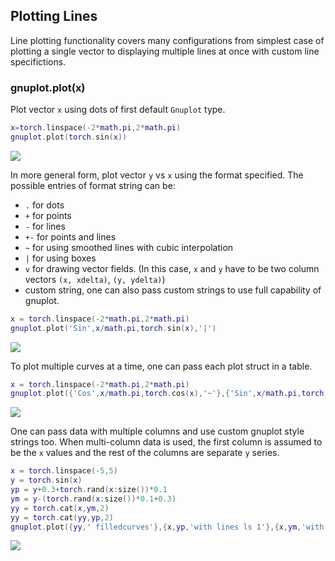 <a name="gnuplot.line.dok"></a>
## Plotting Lines ##

Line plotting functionality covers many configurations from simplest
case of plotting a single vector to displaying multiple lines at once
with custom line specifictions.

<a name="gnuplot.plot"></a>
### gnuplot.plot(x) ###
Plot vector ` x ` using dots of first default `Gnuplot` type.

```lua
x=torch.linspace(-2*math.pi,2*math.pi)
gnuplot.plot(torch.sin(x))
```
![](plot_x.png)

In more general form, plot vector `y` vs `x` using the format
specified. The possible entries of format string can be:
  * `.` for dots
  * `+` for points
  * `-` for lines
  * `+-` for points and lines
  * `~` for using smoothed lines with cubic interpolation
  * `|` for using boxes
  * `v` for drawing vector fields. (In this case, `x` and `y` have to be two column vectors `(x, xdelta)`, `(y, ydelta)`)
  * custom string, one can also pass custom strings to use full capability of gnuplot.

```lua
x = torch.linspace(-2*math.pi,2*math.pi)
gnuplot.plot('Sin',x/math.pi,torch.sin(x),'|')
```
![](plot_xyf.png)

To plot multiple curves at a time, one can pass each plot struct in a table.

```lua
x = torch.linspace(-2*math.pi,2*math.pi)
gnuplot.plot({'Cos',x/math.pi,torch.cos(x),'~'},{'Sin',x/math.pi,torch.sin(x),'|'})
```
![](plot_sincos.png)

One can pass data with multiple columns and use custom gnuplot style strings too. When multi-column data
is used, the first column is assumed to be the `x` values and the rest of the columns are separate `y` series.

```lua
x = torch.linspace(-5,5)
y = torch.sin(x)
yp = y+0.3+torch.rand(x:size())*0.1
ym = y-(torch.rand(x:size())*0.1+0.3)
yy = torch.cat(x,ym,2)
yy = torch.cat(yy,yp,2)
gnuplot.plot({yy,' filledcurves'},{x,yp,'with lines ls 1'},{x,ym,'with lines ls 1'},{x,y,'with lines ls 1'})
```
![](plot_filled.png)
